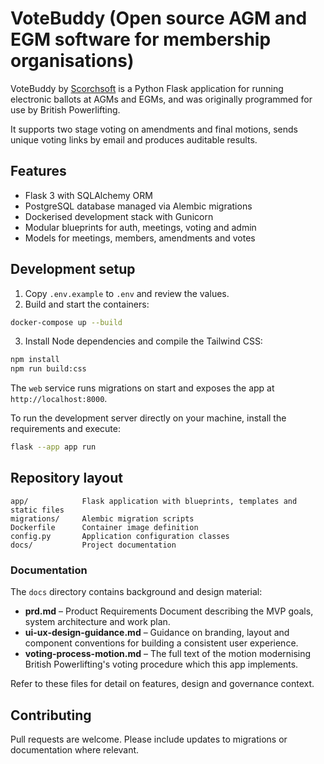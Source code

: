 # VoteBuddy (Open source AGM and EGM software for membership organisations)

VoteBuddy by [Scorchsoft](https://www.scorchsoft.com) is a Python Flask application for running electronic ballots at AGMs and EGMs, and was originally programmed for use by British Powerlifting.

It supports two stage voting on amendments and final motions, sends unique voting links by email and produces auditable results.

## Features

- Flask 3 with SQLAlchemy ORM
- PostgreSQL database managed via Alembic migrations
- Dockerised development stack with Gunicorn
- Modular blueprints for auth, meetings, voting and admin
- Models for meetings, members, amendments and votes

## Development setup

1. Copy `.env.example` to `.env` and review the values.
2. Build and start the containers:

```bash
docker-compose up --build
```

3. Install Node dependencies and compile the Tailwind CSS:

```bash
npm install
npm run build:css
```

The `web` service runs migrations on start and exposes the app at `http://localhost:8000`.

To run the development server directly on your machine, install the requirements and execute:

```bash
flask --app app run
```

## Repository layout

```
app/            Flask application with blueprints, templates and static files
migrations/     Alembic migration scripts
Dockerfile      Container image definition
config.py       Application configuration classes
docs/           Project documentation
```

### Documentation

The `docs` directory contains background and design material:

- **prd.md** – Product Requirements Document describing the MVP goals, system architecture and work plan.
- **ui-ux-design-guidance.md** – Guidance on branding, layout and component conventions for building a consistent user experience.
- **voting-process-motion.md** – The full text of the motion modernising British Powerlifting's voting procedure which this app implements.

Refer to these files for detail on features, design and governance context.

## Contributing

Pull requests are welcome. Please include updates to migrations or documentation where relevant.
